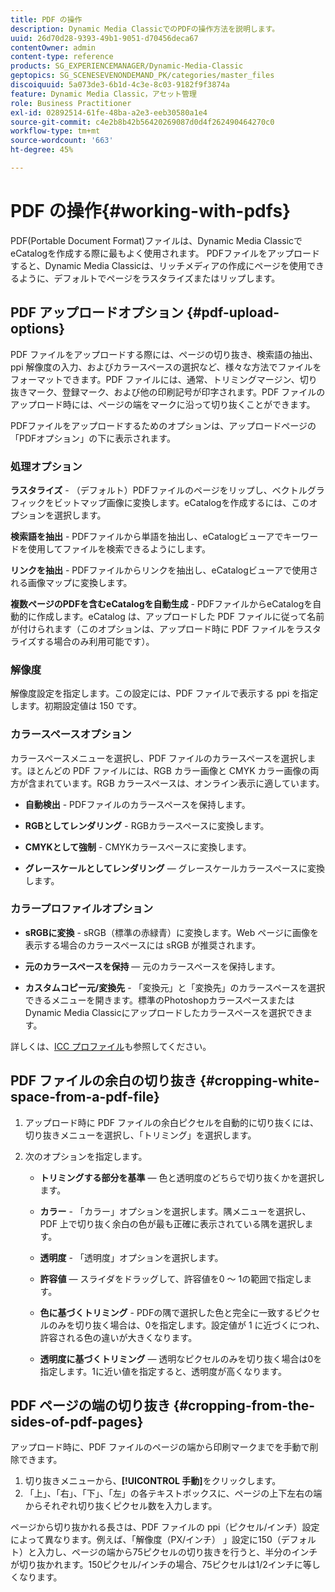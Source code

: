```yaml
---
title: PDF の操作
description: Dynamic Media ClassicでのPDFの操作方法を説明します。
uuid: 26d70d28-9393-49b1-9051-d70456deca67
contentOwner: admin
content-type: reference
products: SG_EXPERIENCEMANAGER/Dynamic-Media-Classic
geptopics: SG_SCENESEVENONDEMAND_PK/categories/master_files
discoiquuid: 5a073de3-6b1d-4c3e-8c03-9182f9f3874a
feature: Dynamic Media Classic，アセット管理
role: Business Practitioner
exl-id: 02892514-61fe-48ba-a2e3-eeb30580a1e4
source-git-commit: c4e2b8b42b56420269087d0d4f262490464270c0
workflow-type: tm+mt
source-wordcount: '663'
ht-degree: 45%

---
```


# PDF の操作{#working-with-pdfs}

PDF(Portable Document Format)ファイルは、Dynamic Media ClassicでeCatalogを作成する際に最もよく使用されます。 PDFファイルをアップロードすると、Dynamic Media Classicは、リッチメディアの作成にページを使用できるように、デフォルトでページをラスタライズまたはリップします。

## PDF アップロードオプション {#pdf-upload-options}

PDF ファイルをアップロードする際には、ページの切り抜き、検索語の抽出、ppi 解像度の入力、およびカラースペースの選択など、様々な方法でファイルをフォーマットできます。PDF ファイルには、通常、トリミングマージン、切り抜きマーク、登録マーク、および他の印刷記号が印字されます。PDF ファイルのアップロード時には、ページの端をマークに沿って切り抜くことができます。

PDFファイルをアップロードするためのオプションは、アップロードページの「PDFオプション」の下に表示されます。

### 処理オプション

**ラスタライズ**  - （デフォルト）PDFファイルのページをリップし、ベクトルグラフィックをビットマップ画像に変換します。eCatalogを作成するには、このオプションを選択します。

**検索語を抽出**  - PDFファイルから単語を抽出し、eCatalogビューアでキーワードを使用してファイルを検索できるようにします。

**リンクを抽出**  - PDFファイルからリンクを抽出し、eCatalogビューアで使用される画像マップに変換します。

**複数ページのPDFを含むeCatalogを自動生成**  - PDFファイルからeCatalogを自動的に作成します。eCatalog は、アップロードした PDF ファイルに従って名前が付けられます（このオプションは、アップロード時に PDF ファイルをラスタライズする場合のみ利用可能です）。

### 解像度

解像度設定を指定します。この設定には、PDF ファイルで表示する ppi を指定します。初期設定値は 150 です。

### カラースペースオプション

カラースペースメニューを選択し、PDF ファイルのカラースペースを選択します。ほとんどの PDF ファイルには、RGB カラー画像と CMYK カラー画像の両方が含まれています。RGB カラースペースは、オンライン表示に適しています。

* **自動検出**  - PDFファイルのカラースペースを保持します。

* **RGBとしてレンダリング**  - RGBカラースペースに変換します。

* **CMYKとして強制**  - CMYKカラースペースに変換します。

* **グレースケールとしてレンダリング**  — グレースケールカラースペースに変換します。

### カラープロファイルオプション

* **sRGBに変換**  - sRGB（標準の赤緑青）に変換します。Web ページに画像を表示する場合のカラースペースには sRGB が推奨されます。

* **元のカラースペースを保持**  — 元のカラースペースを保持します。

* **カスタムコピー元/変換先**  - 「変換元」と「変換先」のカラースペースを選択できるメニューを開きます。標準のPhotoshopカラースペースまたはDynamic Media Classicにアップロードしたカラースペースを選択できます。

詳しくは、[ICC プロファイル](/help/icc-profiles.md#icc_profiles)も参照してください。

## PDF ファイルの余白の切り抜き {#cropping-white-space-from-a-pdf-file}

1. アップロード時に PDF ファイルの余白ピクセルを自動的に切り抜くには、切り抜きメニューを選択し、「トリミング」を選択します。
1. 次のオプションを指定します。

   * **トリミングする部分を基準**  — 色と透明度のどちらで切り抜くかを選択します。

   * **カラー**  - 「カラー」オプションを選択します。隅メニューを選択し、PDF 上で切り抜く余白の色が最も正確に表示されている隅を選択します。

   * **透明度**  - 「透明度」オプションを選択します。

   * **許容値**  — スライダをドラッグして、許容値を0 ～ 1の範囲で指定します。

   * **色に基づくトリミング**  - PDFの隅で選択した色と完全に一致するピクセルのみを切り抜く場合は、0を指定します。設定値が 1 に近づくにつれ、許容される色の違いが大きくなります。

   * **透明度に基づくトリミング**  — 透明なピクセルのみを切り抜く場合は0を指定します。1に近い値を指定すると、透明度が高くなります。

## PDF ページの端の切り抜き {#cropping-from-the-sides-of-pdf-pages}

アップロード時に、PDF ファイルのページの端から印刷マークまでを手動で削除できます。

1. 切り抜きメニューから、**[!UICONTROL 手動]**&#x200B;をクリックします。
1. 「上」、「右」、「下」、「左」の各テキストボックスに、ページの上下左右の端からそれぞれ切り抜くピクセル数を入力します。

ページから切り抜かれる長さは、PDF ファイルの ppi（ピクセル/インチ）設定によって異なります。例えば、「解像度（PX/インチ） 」設定に150（デフォルト）と入力し、ページの端から75ピクセルの切り抜きを行うと、半分のインチが切り抜かれます。150ピクセル/インチの場合、75ピクセルは1/2インチに等しくなります。
